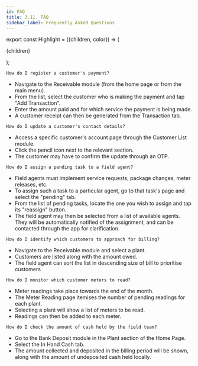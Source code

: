 ```yaml
---
id: FAQ
title: 3.11. FAQ
sidebar_label: Frequently Asked Questions
---
```


export const Highlight = ({children, color}) => (
  <p
    style={{
      backgroundColor: color,
      borderRadius: '0.5rem',
      paddingLeft: '1rem',
      paddingRight: '1rem',
      paddingTop: '2rem',
      paddingBottom: '0.5rem',
    }}>
    {children}
  </p>
);


<Highlight color="#ebedf0">

	How do I register a customer's payment?

* Navigate to the Receivable module (from the home page or from the main menu).
* From the list, select the customer who is making the payment and tap "Add Transaction".
* Enter the amount paid and for which service the payment is being made.
* A customer receipt can then be generated from the Transaction tab.

</Highlight>

<Highlight color="#ebedf0">

	How do I update a customer's contact details?
* Access a specific customer's account page through the Customer List module.
* Click the pencil icon next to the relevant section.
* The customer may have to confirm the update through an OTP.

</Highlight>

<Highlight color="#ebedf0">

	How do I assign a pending task to a field agent?
* Field agents must implement service requests, package changes, meter releases, etc.
* To assign such a task to a particular agent, go to that task's page and select the "pending" tab.
* From the list of pending tasks, locate the one you wish to assign and tap its "reassign" button.
* The field agent may then be selected from a list of available agents. They will be automatically notified of the assignment, and can be contacted through the app for clarification.

</Highlight>

<Highlight color="#ebedf0">

	How do I identify which customers to approach for billing?
* Navigate to the Receivable module and select a plant.
* Customers are listed along with the amount owed.
* The field agent can sort the list in descending size of bill to prioritise customers

</Highlight>

<Highlight color="#ebedf0">

	How do I monitor which customer meters to read?
* Meter readings take place towards the end of the month.
* The Meter Reading page itemises the number of pending readings for each plant.
* Selecting a plant will show a list of meters to be read.
* Readings can then be added to each meter.

</Highlight>

<Highlight color="#ebedf0">

	How do I check the amount of cash held by the field team?
* Go to the Bank Deposit module in the Plant section of the Home Page.
* Select the In Hand Cash tab.
* The amount collected and deposited in the billing period will be shown, along with the amount of undeposited cash held locally.

</Highlight>

